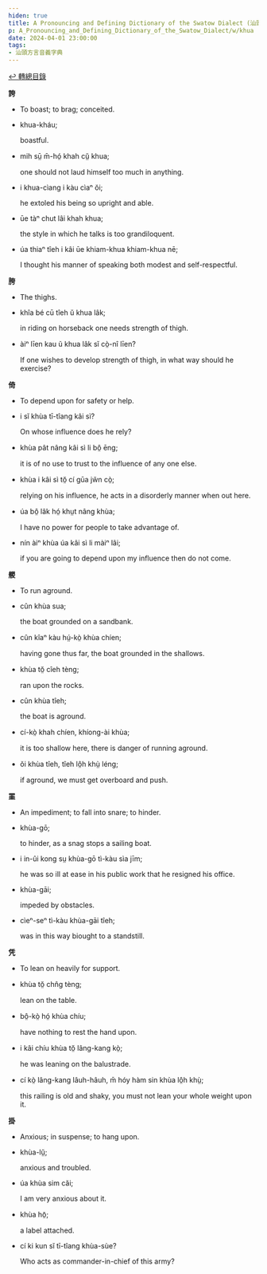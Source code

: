```yaml
---
hiden: true
title: A Pronouncing and Defining Dictionary of the Swatow Dialect (汕頭方言音義字典) / khua
p: A_Pronouncing_and_Defining_Dictionary_of_the_Swatow_Dialect/w/khua
date: 2024-04-01 23:00:00
tags: 
- 汕頭方言音義字典
---
```


[↩️ 轉總目錄](/A_Pronouncing_and_Defining_Dictionary_of_the_Swatow_Dialect)


**誇**
- To boast; to brag; conceited.

- khua-kháu;

  boastful.

- mih sṳ̄ m̄-hó̤ khah cṳ̆ khua;

  one should not laud himself too much in anything.

- i khua-cìang i kàu cìaⁿ ŏi;

  he extoled his being so upright and able.

- ūe tàⁿ chut lâi khah khua;

  the style in which he talks is too grandiloquent.

- úa thiaⁿ tîeh i kâi ūe khiam-khua khiam-khua nē;

  I thought his manner of speaking both modest and self-respectful. 

**胯**
- The thighs.

- khîa bé cū tîeh ŭ khua lâk;

  in riding on horseback one needs strength of thigh.

- àiⁿ līen kau ũ khua lâk sĭ cò̤-nî līen?

  If one wishes to develop strength of thigh, in what way should he exercise?

**倚**
- To depend upon for safety or help.

- i sĭ khùa tī-tîang kâi sì?

  On whose influence does he rely?

- khùa pât nâng kâi sì li bô̤ ēng;

  it is of no use to trust to the influence of any one else.

- khùa i kâi sì tŏ̤ cí gūa jw̆n cò̤;

  relying on his influence, he acts in a disorderly manner when out here.

- úa bô̤ lâk hó̤ khṳt nâng khùa;

  I have no power for people to take advantage of.

- nín àiⁿ khùa úa kâi sì li màiⁿ lâi;

  if you are going to depend upon my influence then do not come.

**艐**
- To run aground.

- cûn khùa sua;

  the boat grounded on a sandbank.

- cûn kîaⁿ kàu hṳ́-kò̤ khùa chíen;

  having gone thus far, the boat grounded in the shallows.

- khùa tŏ̤ cîeh tèng;

  ran upon the rocks.

- cûn khùa tîeh;

  the boat is aground.

- cí-kò̤ khah chíen, khíong-ài khùa;

  it is too shallow here, there is danger of running aground.

- ŏi khùa tîeh, tîeh lô̤h khṳ̀ léng;

  if aground, we must get overboard and push.

**罣**
- An impediment; to fall into snare; to hinder.

- khùa-gō;

  to hinder, as a snag stops a sailing boat.

- i in-ûi kong sṳ khùa-gō tì-kàu sìa jīm;

  he was so ill at ease in his public work that he resigned his office.

- khùa-gāi;

  impeded by obstacles.

- cìeⁿ-seⁿ tì-kàu khùa-gāi tîeh;

  was in this way biought to a standstill.

**凭**
- To lean on heavily for support.

- khùa tŏ̤ chn̂g tèng;

  lean on the table.

- bô̤-kò̤ hó̤ khùa chíu;

  have nothing to rest the hand upon.

- i kâi chíu khùa tŏ̤ lâng-kang kò̤;

  he was leaning on the balustrade.

- cí kò̤ lâng-kang lâuh-hâuh, m̄ hóy hàm sin khùa lô̤h khṳ̀;

  this railing is old and shaky, you must not lean your whole weight upon it.

**掛**
- Anxious; in suspense; to hang upon.

- khùa-lṳ̆;

  anxious and troubled.

- úa khùa sim căi;

  I am very anxious about it.

- khùa hō̤;

  a label attached.

- cí ki kun sĭ tī-tîang khùa-sùe?

  Who acts as commander-in-chief of this army?